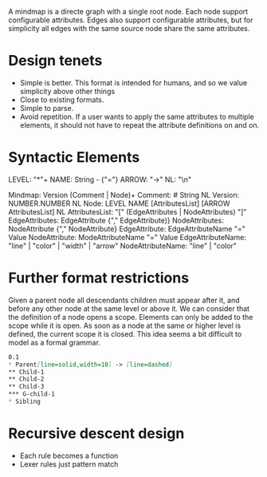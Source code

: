 A mindmap is a directe graph with a single root node. Each node support configurable attributes. Edges also support configurable attributes, but for simplicity all edges with the same source node share the same attributes.

# Design tenets

* Simple is better. This format is intended for humans, and so we value simplicity above other things
* Close to existing formats.
* Simple to parse.
* Avoid repetition. If a user wants to apply the same attributes to multiple elements, it should not have to repeat the attribute definitions on and on.

# Syntactic Elements

LEVEL: "*"+
NAME: String - {"="}
ARROW: "->"
NL: "\n"

Mindmap: Version (Comment | Node)+
Comment: # String NL
Version: NUMBER.NUMBER NL
Node: LEVEL NAME [AttributesList] [ARROW AttributesList] NL
AttributesList: "[" (EdgeAttributes | NodeAttributes) "]"
EdgeAttributes: EdgeAttribute {"," EdgeAttribute)}
NodeAttributes: NodeAttribute {"," NodeAttribute}
EdgeAttribute: EdgeAttributeName "=" Value 
NodeAttribute: ModeAttributeName "=" Value
EdgeAttributeName: "line" | "color" | "width" | "arrow"
NodeAttributeName: "line" | "color"


# Further format restrictions

Given a parent node all descendants children must appear after it, and before any other node at the same level or above it. We can consider that the definition of a node opens a scope. Elements can only be added to the scope while it is open. As soon as a node at the same or higher level is defined, the current scope it is closed. This idea seems a bit difficult to model as a formal grammar.

```markdown
0.1
* Parent[line=solid,width=10] -> [line=dashed]
** Child-1
** Child-2
** Child-3
*** G-child-1
* Sibling
```

# Recursive descent design

* Each rule becomes a function
* Lexer rules just pattern match

